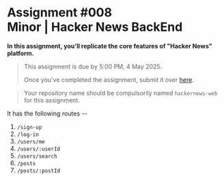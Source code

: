 # Assignment #008 <br/> Minor | Hacker News BackEnd

**In this assignment, you'll replicate the core features of "Hacker News" platform.**

> This assignment is due by 5:00 PM, 4 May 2025.
>
> Once you've completed the assignment, submit it over [here](https://forms.gle/fxGStqeRaSomwdXb6).

> Your repository name should be compulsorily named `hackernews-web` for this assignment.

It has the following routes --

1. `/sign-up`
2. `/log-in`
3. `/users/me`
4. `/users/:userId`
5. `/users/search`
6. `/posts`
7. `/posts/:postId`
